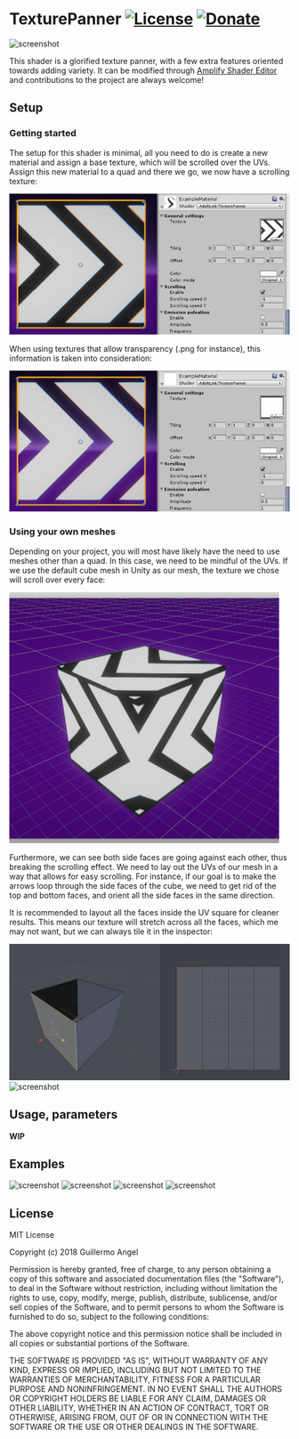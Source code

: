 # TexturePanner [![License](https://img.shields.io/badge/License-MIT-lightgrey.svg?style=flat)](http://adultlink.mit-license.org) [![Donate](https://img.shields.io/badge/Donate-PayPal-green.svg)](https://www.paypal.me/adultlink/5usd)
![screenshot](Screenshots/Misc.gif)

This shader is a glorified texture panner, with a few extra features oriented towards adding variety. It can be modified through [Amplify Shader Editor](http://amplify.pt/unity/amplify-shader-editor) and contributions to the project are always welcome!
## Setup
### Getting started
The setup for this shader is minimal, all you need to do is create a new material and assign a base texture, which will be scrolled over the UVs. Assign this new material to a quad and there we go, we now have a scrolling texture:

![screenshot](Screenshots/BasicExample.gif)

When using textures that allow transparency (.png for instance), this information is taken into consideration:

![screenshot](Screenshots/BasicExample2.gif)

### Using your own meshes

Depending on your project, you will most have likely have the need to use meshes other than a quad. In this case, we need to be mindful of the UVs. If we use the default cube mesh in Unity as our mesh, the texture we chose will scroll over every face:

![screenshot](Screenshots/BasicExample3.gif)

Furthermore, we can see both side faces are going against each other, thus breaking the scrolling effect. We need to lay out the UVs of our mesh in a way that allows for easy scrolling. For instance, if our goal is to make the arrows loop through the side faces of the cube, we need to get rid of the top and bottom faces, and orient all the side faces in the same direction.

It is recommended to layout all the faces inside the UV square for cleaner results. This means our texture will stretch across all the faces, which me may not want, but we can always tile it in the inspector:

![screenshot](Screenshots/BlenderCubeUVs.gif)
![screenshot](Screenshots/BlenderCubeExample.gif)

## Usage, parameters

**WIP**

## Examples

![screenshot](Screenshots/LoadingRings.gif)
![screenshot](Screenshots/ConveyorBelts.gif)
![screenshot](Screenshots/ThrustersExample.gif)
![screenshot](Screenshots/Buildings.gif)

## License
MIT License

Copyright (c) 2018 Guillermo Angel

Permission is hereby granted, free of charge, to any person obtaining a copy
of this software and associated documentation files (the "Software"), to deal
in the Software without restriction, including without limitation the rights
to use, copy, modify, merge, publish, distribute, sublicense, and/or sell
copies of the Software, and to permit persons to whom the Software is
furnished to do so, subject to the following conditions:

The above copyright notice and this permission notice shall be included in all
copies or substantial portions of the Software.

THE SOFTWARE IS PROVIDED "AS IS", WITHOUT WARRANTY OF ANY KIND, EXPRESS OR
IMPLIED, INCLUDING BUT NOT LIMITED TO THE WARRANTIES OF MERCHANTABILITY,
FITNESS FOR A PARTICULAR PURPOSE AND NONINFRINGEMENT. IN NO EVENT SHALL THE
AUTHORS OR COPYRIGHT HOLDERS BE LIABLE FOR ANY CLAIM, DAMAGES OR OTHER
LIABILITY, WHETHER IN AN ACTION OF CONTRACT, TORT OR OTHERWISE, ARISING FROM,
OUT OF OR IN CONNECTION WITH THE SOFTWARE OR THE USE OR OTHER DEALINGS IN THE
SOFTWARE.
